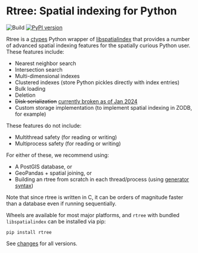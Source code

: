 # Rtree: Spatial indexing for Python

![Build](https://github.com/Toblerity/rtree/workflows/Build/badge.svg)
[![PyPI version](https://badge.fury.io/py/Rtree.svg)](https://badge.fury.io/py/Rtree)


Rtree is a [ctypes](https://docs.python.org/3/library/ctypes.html) Python wrapper of [libspatialindex](https://libspatialindex.org/) that provides a
number of advanced spatial indexing features for the spatially curious Python
user.  These features include:

* Nearest neighbor search
* Intersection search
* Multi-dimensional indexes
* Clustered indexes (store Python pickles directly with index entries)
* Bulk loading
* Deletion
* ~~Disk serialization~~ [currently broken as of Jan 2024](https://github.com/Toblerity/rtree/pull/197)
* Custom storage implementation (to implement spatial indexing in ZODB, for example)

These features do not include:

* Multithread safety (for reading or writing)
* Multiprocess safety (for reading or writing)

For either of these, we recommend using:

* A PostGIS database, or
* GeoPandas + spatial joining, or
* Building an rtree from scratch in each thread/process (using [generator syntax](https://rtree.readthedocs.io/en/latest/performance.html#use-stream-loading))

Note that since rtree is written in C, it can be orders of magnitude faster than a 
database even if running sequentially.

Wheels are available for most major platforms, and `rtree` with bundled `libspatialindex` can be installed via pip:

```
pip install rtree
```

See [changes](https://rtree.readthedocs.io/en/latest/changes.html) for all versions.
